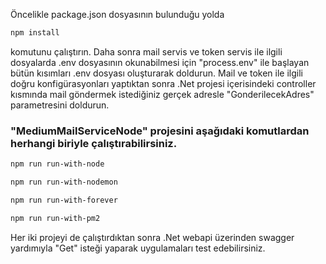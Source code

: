Öncelikle package.json dosyasının bulunduğu yolda

```bash
npm install
```

komutunu çalıştırın. Daha sonra mail servis ve token servis ile ilgili dosyalarda .env dosyasının
okunabilmesi için "process.env" ile başlayan bütün kısımları .env dosyası oluşturarak doldurun.
Mail ve token ile ilgili doğru konfigürasyonları yaptıktan sonra .Net projesi içerisindeki controller
kısmında mail göndermek istediğiniz gerçek adresle "GonderilecekAdres" parametresini doldurun.

### "MediumMailServiceNode" projesini aşağıdaki komutlardan herhangi biriyle çalıştırabilirsiniz.
```bash
npm run run-with-node
```
```bash
npm run run-with-nodemon
```
```bash
npm run run-with-forever
```
```bash
npm run run-with-pm2
```

Her iki projeyi de çalıştırdıktan sonra .Net webapi üzerinden swagger yardımıyla "Get" isteği yaparak uygulamaları test edebilirsiniz.
